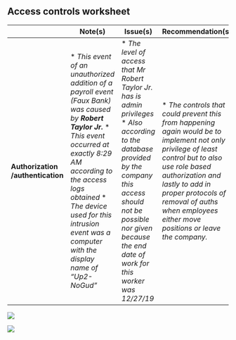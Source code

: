 
## Access controls worksheet

|  | **Note(s)** | **Issue(s)** | **Recommendation(s)** |
| --- | --- | --- | --- |
| **Authorization /authentication** | * *This event of an unauthorized addition of a payroll event (Faux Bank) was caused by* ***Robert Taylor Jr.*** * *This event occurred at exactly 8:29 AM according to the access logs obtained* * *The device used for this intrusion event was a computer with the display name of “Up2-NoGud”* | * *The level of access that Mr Robert Taylor Jr. has is admin privileges* * *Also according to the database provided by the company this access should not be possible nor given because the end date of work for this worker was 12/27/19* | * *The controls that could prevent this from happening again would be to implement not only privilege of least control but to also use role based authorization and lastly to add in proper protocols of removal of auths when employees either move positions or leave the company.* |

![](data:image/jpeg;base64...)

![](data:image/jpeg;base64...)

